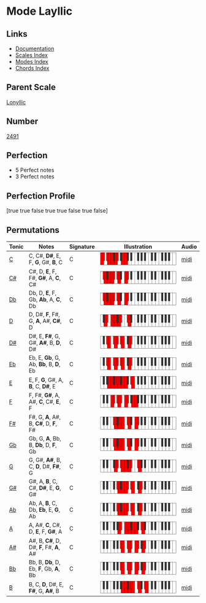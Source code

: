 # Mode Layllic

## Links

- [Documentation](index.md)
- [Scales Index](Scales.md)
- [Modes Index](Modes.md)
- [Chords Index](Chords.md)

## Parent Scale

[Lonyllic](ScaleLonyllic.md)

## Number

[2491](https://ianring.com/musictheory/scales/2491)

## Perfection

- 5 Perfect notes
- 3 Perfect notes

## Perfection Profile

[true true false true true false true false]

## Permutations

| Tonic | Notes | Signature | Illustration | Audio |
|-------|-------|-----------|--------------|-------|
| [C](ModeCNaturalLayllic.md) | C, C#, **D#**, E, F, **G**, G#, **B**, C | C | ![CNaturalLayllic](ModeCNaturalLayllic.png) | [midi](https://github.com/edipermadi/music/blob/main/docs/ModeCNaturalLayllic.mid?raw=true) |
| [C#](ModeCSharpLayllic.md) | C#, D, **E**, F, F#, **G#**, A, **C**, C# | C | ![CSharpLayllic](ModeCSharpLayllic.png) | [midi](https://github.com/edipermadi/music/blob/main/docs/ModeCSharpLayllic.mid?raw=true) |
| [Db](ModeDFlatLayllic.md) | Db, D, **E**, F, Gb, **Ab**, A, **C**, Db | C | ![DFlatLayllic](ModeDFlatLayllic.png) | [midi](https://github.com/edipermadi/music/blob/main/docs/ModeDFlatLayllic.mid?raw=true) |
| [D](ModeDNaturalLayllic.md) | D, D#, **F**, F#, G, **A**, A#, **C#**, D | C | ![DNaturalLayllic](ModeDNaturalLayllic.png) | [midi](https://github.com/edipermadi/music/blob/main/docs/ModeDNaturalLayllic.mid?raw=true) |
| [D#](ModeDSharpLayllic.md) | D#, E, **F#**, G, G#, **A#**, B, **D**, D# | C | ![DSharpLayllic](ModeDSharpLayllic.png) | [midi](https://github.com/edipermadi/music/blob/main/docs/ModeDSharpLayllic.mid?raw=true) |
| [Eb](ModeEFlatLayllic.md) | Eb, E, **Gb**, G, Ab, **Bb**, B, **D**, Eb | C | ![EFlatLayllic](ModeEFlatLayllic.png) | [midi](https://github.com/edipermadi/music/blob/main/docs/ModeEFlatLayllic.mid?raw=true) |
| [E](ModeENaturalLayllic.md) | E, F, **G**, G#, A, **B**, C, **D#**, E | C | ![ENaturalLayllic](ModeENaturalLayllic.png) | [midi](https://github.com/edipermadi/music/blob/main/docs/ModeENaturalLayllic.mid?raw=true) |
| [F](ModeFNaturalLayllic.md) | F, F#, **G#**, A, A#, **C**, C#, **E**, F | C | ![FNaturalLayllic](ModeFNaturalLayllic.png) | [midi](https://github.com/edipermadi/music/blob/main/docs/ModeFNaturalLayllic.mid?raw=true) |
| [F#](ModeFSharpLayllic.md) | F#, G, **A**, A#, B, **C#**, D, **F**, F# | C | ![FSharpLayllic](ModeFSharpLayllic.png) | [midi](https://github.com/edipermadi/music/blob/main/docs/ModeFSharpLayllic.mid?raw=true) |
| [Gb](ModeGFlatLayllic.md) | Gb, G, **A**, Bb, B, **Db**, D, **F**, Gb | C | ![GFlatLayllic](ModeGFlatLayllic.png) | [midi](https://github.com/edipermadi/music/blob/main/docs/ModeGFlatLayllic.mid?raw=true) |
| [G](ModeGNaturalLayllic.md) | G, G#, **A#**, B, C, **D**, D#, **F#**, G | C | ![GNaturalLayllic](ModeGNaturalLayllic.png) | [midi](https://github.com/edipermadi/music/blob/main/docs/ModeGNaturalLayllic.mid?raw=true) |
| [G#](ModeGSharpLayllic.md) | G#, A, **B**, C, C#, **D#**, E, **G**, G# | C | ![GSharpLayllic](ModeGSharpLayllic.png) | [midi](https://github.com/edipermadi/music/blob/main/docs/ModeGSharpLayllic.mid?raw=true) |
| [Ab](ModeAFlatLayllic.md) | Ab, A, **B**, C, Db, **Eb**, E, **G**, Ab | C | ![AFlatLayllic](ModeAFlatLayllic.png) | [midi](https://github.com/edipermadi/music/blob/main/docs/ModeAFlatLayllic.mid?raw=true) |
| [A](ModeANaturalLayllic.md) | A, A#, **C**, C#, D, **E**, F, **G#**, A | C | ![ANaturalLayllic](ModeANaturalLayllic.png) | [midi](https://github.com/edipermadi/music/blob/main/docs/ModeANaturalLayllic.mid?raw=true) |
| [A#](ModeASharpLayllic.md) | A#, B, **C#**, D, D#, **F**, F#, **A**, A# | C | ![ASharpLayllic](ModeASharpLayllic.png) | [midi](https://github.com/edipermadi/music/blob/main/docs/ModeASharpLayllic.mid?raw=true) |
| [Bb](ModeBFlatLayllic.md) | Bb, B, **Db**, D, Eb, **F**, Gb, **A**, Bb | C | ![BFlatLayllic](ModeBFlatLayllic.png) | [midi](https://github.com/edipermadi/music/blob/main/docs/ModeBFlatLayllic.mid?raw=true) |
| [B](ModeBNaturalLayllic.md) | B, C, **D**, D#, E, **F#**, G, **A#**, B | C | ![BNaturalLayllic](ModeBNaturalLayllic.png) | [midi](https://github.com/edipermadi/music/blob/main/docs/ModeBNaturalLayllic.mid?raw=true) |
